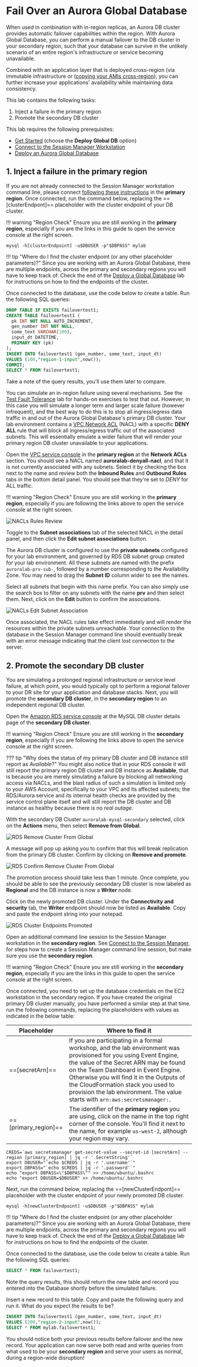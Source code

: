 # Fail Over an Aurora Global Database

When used in combination with in-region replicas, an Aurora DB cluster provides automatic failover capabilities within the region. With Aurora Global Database, you can perform a manual failover to the DB cluster in your secondary region, such that your database can survive in the unlikely scenario of an entire region's infrastructure or service becoming unavailable.

Combined with an application layer that is deployed cross-region (via immutable infrastructure or (<a href="https://docs.aws.amazon.com/AWSEC2/latest/UserGuide/CopyingAMIs.html" target="_blank">copying your AMIs cross-region</a>), you can further increase your applications' availability while maintaining data consistency.

This lab contains the following tasks:

1. Inject a failure in the primary region
2. Promote the secondary DB cluster

This lab requires the following prerequisites:

* [Get Started](/prereqs/environment/) (choose the **Deploy Global DB** option)
* [Connect to the Session Manager Workstation](/prereqs/connect/)
* [Deploy an Aurora Global Database](/global/deploy/)


## 1. Inject a failure in the primary region

If you are not already connected to the Session Manager workstation command line, please connect [following these instructions](/prereqs/connect/) in the **primary region**. Once connected, run the command below, replacing the ==[clusterEndpont]== placeholder with the cluster endpoint of your DB cluster.

!!! warning "Region Check"
    Ensure you are still working in the **primary region**, especially if you are the links in this guide to open the service console at the right screen.

```shell
mysql -h[clusterEndpoint] -u$DBUSER -p"$DBPASS" mylab
```

!!! tip "Where do I find the cluster endpoint (or any other placeholder parameters)?"
    Since you are working with an Aurora Global Database, there are multiple endpoints, across the primary and secondary regions you will have to keep track of. Check the end of the [Deploy a Global Database](global/deploy/) lab for instructions on how to find the endpoints of the cluster.

Once connected to the database, use the code below to create a table. Run the following SQL queries:

```sql
DROP TABLE IF EXISTS failovertest1;
CREATE TABLE failovertest1 (
  pk INT NOT NULL AUTO_INCREMENT,
  gen_number INT NOT NULL,
  some_text VARCHAR(100),
  input_dt DATETIME,
  PRIMARY KEY (pk)
);
INSERT INTO failovertest1 (gen_number, some_text, input_dt)
VALUES (100,"region-1-input",now());
COMMIT;
SELECT * FROM failovertest1;
```

Take a note of the query results, you'll use them later to compare.

You can simulate an in-region failure using several mechanisms. See the [Test Fault Tolerance](/provisioned/failover/) lab for hands-on exercises to test that out. However, in this case you will simulate a longer term and larger scale failure (however infrequent), and the best way to do this is to stop all ingress/egress data traffic in and out of the Aurora Global Database's primary DB cluster. Your lab environment contains a <a href="https://docs.aws.amazon.com/vpc/latest/userguide/vpc-network-acls.html" target="_blank">VPC Network ACL</a> (NACL) with a specific **DENY ALL** rule that will block all ingress/egress traffic out of the associated subnets. This will essentially emulate a wider failure that will render your primary region DB cluster unavailable to your applications.

Open the <a href="https://console.aws.amazon.com/vpc/home#acls:sort=networkAclId" target="_blank">VPC service console</a> in the **primary region** at the **Network ACLs** section. You should see a NACL named **auroralab-denyall-nacl**, and that it is not currently associated with any subnets. Select it by checking the box next to the name and review both the **Inbound Rules** and **Outbound Rules** tabs in the bottom detail panel. You should see that they're set to *DENY* for ALL traffic.

!!! warning "Region Check"
    Ensure you are still working in the **primary region**, especially if you are following the links above to open the service console at the right screen.

<span class="image">![NACLs Rules Review](vpc-nacl-rules.png)</span>

Toggle to the **Subnet associations** tab of the selected NACL in the detail panel, and then click the **Edit subnet associations** button.

The Aurora DB cluster is configured to use the **private subnets** configured for your lab environment, and governed by RDS DB subnet group created for your lab environment. All these subnets are named with the prefix `auroralab-prv-sub-`, followed by a number corresponding to the Availability Zone. You may need to drag the **Subnet ID** column wider to see the names.

Select all subnets that begin with this name prefix. You can also simply use the search box to filter on any subnets with the name **prv** and then select them. Next, click on the **Edit** button to confirm the associations.

<span class="image">![NACLs Edit Subnet Association](vpc-subassoc-edit.png)</span>

Once associated, the NACL rules take effect immediately and will render the resources within the private subnets unreachable. Your connection to the database in the Session Manager command line should eventually break with an error message indicating that the client lost connection to the server.

## 2. Promote the secondary DB cluster

You are simulating a prolonged regional infrastructure or service level failure, at which point, you would typically opt to perform a regional failover to your DR site for your application and database stacks. Next, you will promote the **secondary DB cluster**, in the **secondary region** to an independent regional DB cluster.

Open the <a href="https://console.aws.amazon.com/rds/home?region=us-east-1#database:id=auroralab-mysql-secondary;is-cluster=true" target="_blank">Amazon RDS service console</a> at the MySQL DB cluster details page of the **secondary DB cluster**. 

!!! warning "Region Check"
    Ensure you are still working in the **secondary region**, especially if you are following the links above to open the service console at the right screen.

??? tip "Why does the status of my primary DB cluster and DB instance still report as <i>Available</i>?"
    You might also notice that in your RDS console it will still report the primary region DB cluster and DB instance as **Available**, that is because you are merely simulating a failure by blocking all networking access via NACLs, and the blast radius of such a simulation is limited only to your AWS Account, specifically to your VPC and its affected subnets; the RDS/Aurora service and its internal health checks are provided by the service control plane itself and will still report the DB cluster and DB instance as healthy because there is no *real outage*.

With the secondary DB Cluster `auroralab-mysql-secondary` selected, click on the **Actions** menu, then select **Remove from Global**.

<span class="image">![RDS Remove Cluster From Global](rds-cluster-action-remglobal.png)</span>

A message will pop up asking you to confirm that this will break replication from the primary DB cluster. Confirm by clicking on **Remove and promote**.

<span class="image">![RDS Confirm Remove Cluster From Global](rds-cluster-confirm-remglobal.png)</span>

The promotion process should take less than 1 minute. Once complete, you should be able to see the previously secondary DB cluster is now labeled as **Regional** and the DB instance is now a **Writer** node.

Click on the newly promoted DB cluster. Under the **Connectivity and security** tab, the **Writer** endpoint should now be listed as **Available**. Copy and paste the endpoint string into your notepad.

<span class="image">![RDS Cluster Endpoints Promoted](rds-cluster-endpoints-promoted.png)</span>

Open an additional command line session to the Session Manager workstation in the **secondary region**. See [Connect to the Session Manager](/prereqs/connect/), for steps how to create a Session Manager command line session, but make sure you use the **secondary region**.

!!! warning "Region Check"
    Ensure you are still working in the **secondary region**, especially if you are the links in this guide to open the service console at the right screen.

Once connected, you need to set up the database credentials on the EC2 workstation in the secondary region. If you have created the original primary DB cluster manually, you have performed a similar step at that time. run the following commands, replacing the placeholders with values as indicated in the below table:

Placeholder | Where to find it
----- | -----
==[secretArn]== | If you are participating in a formal workshop, and the lab environment was provisioned for you using Event Engine, the value of the Secret ARN may be found on the Team Dashboard in Event Engine. Otherwise you will find it in the Outputs of the CloudFormation stack you used to provision the lab environment. The value starts with `arn:aws:secretsmanager:`.
==[primary_region]== | The identifier of the **primary region** you are using, click on the name in the top right corner of the console. You'll find it next to the name, for example `us-west-2`, although your region may vary.


```shell
CREDS=`aws secretsmanager get-secret-value --secret-id [secretArn] --region [primary_region] | jq -r '.SecretString'`
export DBUSER="`echo $CREDS | jq -r '.username'`"
export DBPASS="`echo $CREDS | jq -r '.password'`"
echo "export DBPASS=\"$DBPASS\"" >> /home/ubuntu/.bashrc
echo "export DBUSER=$DBUSER" >> /home/ubuntu/.bashrc
```

Next, run the command below, replacing the ==[newClusterEndpont]== placeholder with the cluster endpoint of your newly promoted DB cluster.

```shell
mysql -h[newClusterEndpoint] -u$DBUSER -p"$DBPASS" mylab
```

!!! tip "Where do I find the cluster endpoint (or any other placeholder parameters)?"
    Since you are working with an Aurora Global Database, there are multiple endpoints, across the primary and secondary regions you will have to keep track of. Check the end of the [Deploy a Global Database](global/deploy/) lab for instructions on how to find the endpoints of the cluster.

Once connected to the database, use the code below to create a table. Run the following SQL queries:

```sql
SELECT * FROM failovertest1;
```

Note the query results, this should return the new table and record you entered into the Database shortly before the simulated failure.

Insert a new record to this table. Copy and paste the following query and run it. What do you expect the results to be?

```sql
INSERT INTO failovertest1 (gen_number, some_text, input_dt)
VALUES (200,"region-2-input",now());
SELECT * FROM mylab.failovertest1;
```
You should notice both your previous results before failover and the new record. Your application can now serve both read and write queries from what used to be your **secondary region** and serve your users as normal, during a region-wide disruption!
